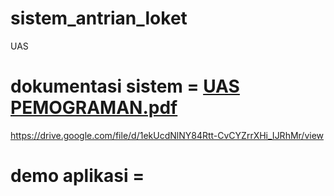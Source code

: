 # sistem_antrian_loket
UAS



 # dokumentasi sistem = [UAS PEMOGRAMAN.pdf](https://github.com/megaselvinadengak/sistem_antrian_loket/files/6855311/UAS.PEMOGRAMAN.pdf)


https://drive.google.com/file/d/1ekUcdNlNY84Rtt-CvCYZrrXHi_IJRhMr/view 



# demo aplikasi  = 
